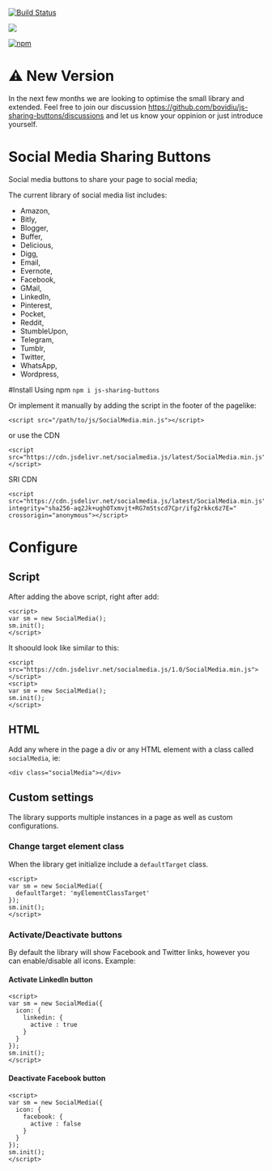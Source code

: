 [![Build Status](https://travis-ci.org/bovidiu/js-sharing-buttons.svg?branch=v1.4-dev)](https://travis-ci.org/bovidiu/js-sharing-buttons)

[![](https://data.jsdelivr.com/v1/package/npm/js-sharing-buttons/badge)](https://www.jsdelivr.com/package/npm/js-sharing-buttons)

[![npm](https://img.shields.io/npm/dt/js-sharing-buttons.svg?logo=npm)](https://www.npmjs.com/package/js-sharing-buttons)


# :warning: New Version
In the next few months we are looking to optimise the small library and extended. Feel free to join our discussion https://github.com/bovidiu/js-sharing-buttons/discussions and let us know your oppinion or just introduce yourself.


# Social Media Sharing Buttons

Social media buttons to share your page to social media;

The current library of social media list includes:
* Amazon,
* Bitly,
* Blogger,
* Buffer,
* Delicious,
* Digg,
* Email,
* Evernote,
* Facebook,
* GMail,
* LinkedIn,
* Pinterest,
* Pocket,
* Reddit,
* StumbleUpon,
* Telegram,
* Tumblr,
* Twitter,
* WhatsApp,
* Wordpress,

#Install
Using npm `npm i js-sharing-buttons` 

Or implement it manually by adding the script in the footer of the pagelike:

```$xslt                                    
<script src="/path/to/js/SocialMedia.min.js"></script>
```
or use the CDN
```$xslt
<script src="https://cdn.jsdelivr.net/socialmedia.js/latest/SocialMedia.min.js"></script>
```
SRI CDN
```$xslt
<script src="https://cdn.jsdelivr.net/socialmedia.js/latest/SocialMedia.min.js" integrity="sha256-aq2Jk+ughOTxmvjt+RG7mStscd7Cpr/ifg2rkkc6z7E=" crossorigin="anonymous"></script>
```

# Configure

## Script
After adding the above script, right after add:
```$xslt
<script>
var sm = new SocialMedia();
sm.init();
</script>
```
It shoould look like similar to this:

```$xslt
<script src="https://cdn.jsdelivr.net/socialmedia.js/1.0/SocialMedia.min.js"></script>
<script>
var sm = new SocialMedia();
sm.init();
</script>
```

## HTML
Add any where in the page a div or any HTML element with a class called `socialMedia`, ie:

```
<div class="socialMedia"></div>
```

## Custom settings
The library supports multiple instances in a page as well as custom configurations.

### Change target element class
When the library get initialize include a `defaultTarget` class.

```$xslt
<script>
var sm = new SocialMedia({
  defaultTarget: 'myElementClassTarget'
});
sm.init();
</script>
```
### Activate/Deactivate buttons
By default the library will show Facebook and Twitter links, however you can enable/disable all icons.
Example:
#### Activate LinkedIn button
```$xslt
<script>
var sm = new SocialMedia({
  icon: {
    linkedin: {
      active : true
    }
  }
});
sm.init();
</script>
```
#### Deactivate Facebook button

```$xslt
<script>
var sm = new SocialMedia({
  icon: {
    facebook: {
      active : false
    }
  }
});
sm.init();
</script>
```


